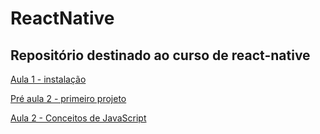 # ReactNative
## Repositório destinado ao curso de react-native

[Aula 1 - instalação](https://github.com/AWLeiseR/ReactNative/tree/master/Aula%201)

[Pré aula 2 - primeiro projeto](https://github.com/AWLeiseR/ReactNative/tree/master/Pr%C3%A9%20aula)

[Aula 2 - Conceitos de JavaScript](https://github.com/AWLeiseR/ReactNative/tree/master/Aula%202)
